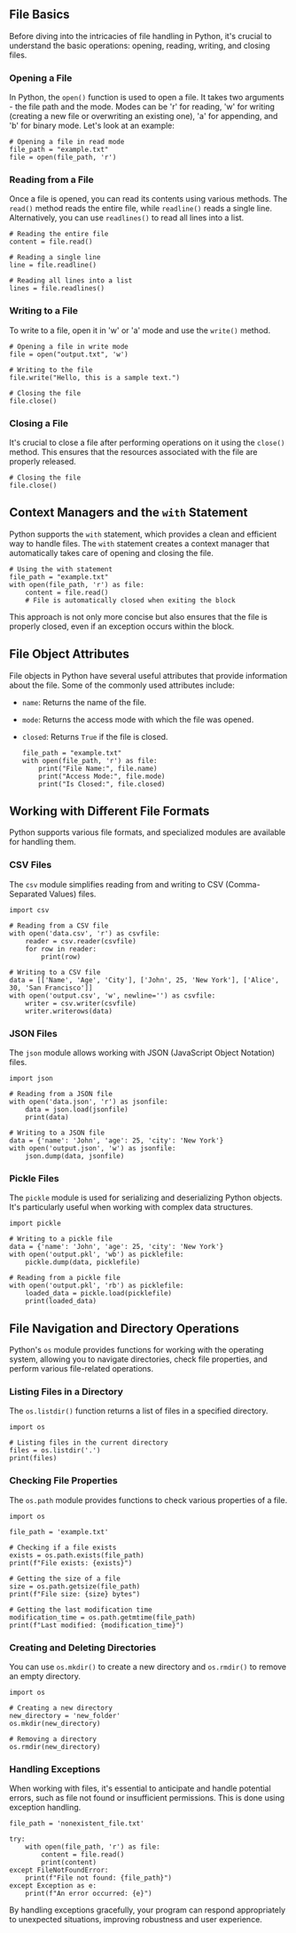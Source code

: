 
## File Basics

Before diving into the intricacies of file handling in Python, it's crucial to understand the basic operations: opening, reading, writing, and closing files.

### Opening a File

In Python, the `open()` function is used to open a file. It takes two arguments - the file path and the mode. Modes can be 'r' for reading, 'w' for writing (creating a new file or overwriting an existing one), 'a' for appending, and 'b' for binary mode. Let's look at an example:

	# Opening a file in read mode
	file_path = "example.txt"
	file = open(file_path, 'r')

### Reading from a File

Once a file is opened, you can read its contents using various methods. The `read()` method reads the entire file, while `readline()` reads a single line. Alternatively, you can use `readlines()` to read all lines into a list.

	# Reading the entire file
	content = file.read()

	# Reading a single line
	line = file.readline()

	# Reading all lines into a list
	lines = file.readlines()

### Writing to a File

To write to a file, open it in 'w' or 'a' mode and use the `write()` method.

	# Opening a file in write mode
	file = open("output.txt", 'w')

	# Writing to the file
	file.write("Hello, this is a sample text.")

	# Closing the file
	file.close()

### Closing a File

It's crucial to close a file after performing operations on it using the `close()` method. This ensures that the resources associated with the file are properly released.

	# Closing the file
	file.close()

## Context Managers and the `with` Statement

Python supports the `with` statement, which provides a clean and efficient way to handle files. The `with` statement creates a context manager that automatically takes care of opening and closing the file.

	# Using the with statement
	file_path = "example.txt"
	with open(file_path, 'r') as file:
	    content = file.read()
	    # File is automatically closed when exiting the block

This approach is not only more concise but also ensures that the file is properly closed, even if an exception occurs within the block.

## File Object Attributes

File objects in Python have several useful attributes that provide information about the file. Some of the commonly used attributes include:

-   `name`: Returns the name of the file.
-   `mode`: Returns the access mode with which the file was opened.
-   `closed`: Returns `True` if the file is closed.

		file_path = "example.txt"
		with open(file_path, 'r') as file:
		    print("File Name:", file.name)
		    print("Access Mode:", file.mode)
		    print("Is Closed:", file.closed)

## Working with Different File Formats

Python supports various file formats, and specialized modules are available for handling them.

### CSV Files

The `csv` module simplifies reading from and writing to CSV (Comma-Separated Values) files.

	import csv

	# Reading from a CSV file
	with open('data.csv', 'r') as csvfile:
	    reader = csv.reader(csvfile)
	    for row in reader:
	        print(row)

	# Writing to a CSV file
	data = [['Name', 'Age', 'City'], ['John', 25, 'New York'], ['Alice', 30, 'San Francisco']]
	with open('output.csv', 'w', newline='') as csvfile:
	    writer = csv.writer(csvfile)
	    writer.writerows(data)

### JSON Files

The `json` module allows working with JSON (JavaScript Object Notation) files.

	import json

	# Reading from a JSON file
	with open('data.json', 'r') as jsonfile:
	    data = json.load(jsonfile)
	    print(data)

	# Writing to a JSON file
	data = {'name': 'John', 'age': 25, 'city': 'New York'}
	with open('output.json', 'w') as jsonfile:
	    json.dump(data, jsonfile)

### Pickle Files

The `pickle` module is used for serializing and deserializing Python objects. It's particularly useful when working with complex data structures.

	import pickle

	# Writing to a pickle file
	data = {'name': 'John', 'age': 25, 'city': 'New York'}
	with open('output.pkl', 'wb') as picklefile:
	    pickle.dump(data, picklefile)

	# Reading from a pickle file
	with open('output.pkl', 'rb') as picklefile:
	    loaded_data = pickle.load(picklefile)
	    print(loaded_data)

## File Navigation and Directory Operations

Python's `os` module provides functions for working with the operating system, allowing you to navigate directories, check file properties, and perform various file-related operations.

### Listing Files in a Directory

The `os.listdir()` function returns a list of files in a specified directory.

	import os

	# Listing files in the current directory
	files = os.listdir('.')
	print(files)

### Checking File Properties

The `os.path` module provides functions to check various properties of a file.

	import os

	file_path = 'example.txt'

	# Checking if a file exists
	exists = os.path.exists(file_path)
	print(f"File exists: {exists}")

	# Getting the size of a file
	size = os.path.getsize(file_path)
	print(f"File size: {size} bytes")

	# Getting the last modification time
	modification_time = os.path.getmtime(file_path)
	print(f"Last modified: {modification_time}")

### Creating and Deleting Directories

You can use `os.mkdir()` to create a new directory and `os.rmdir()` to remove an empty directory.

	import os

	# Creating a new directory
	new_directory = 'new_folder'
	os.mkdir(new_directory)

	# Removing a directory
	os.rmdir(new_directory) 

### Handling Exceptions

When working with files, it's essential to anticipate and handle potential errors, such as file not found or insufficient permissions. This is done using exception handling.

	file_path = 'nonexistent_file.txt'

	try:
	    with open(file_path, 'r') as file:
	        content = file.read()
	        print(content)
	except FileNotFoundError:
	    print(f"File not found: {file_path}")
	except Exception as e:
	    print(f"An error occurred: {e}")

By handling exceptions gracefully, your program can respond appropriately to unexpected situations, improving robustness and user experience.
